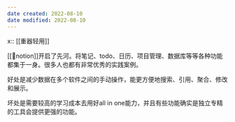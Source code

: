```yaml
---
date created: 2022-08-10
date modified: 2022-08-10
---
```


x:: [[重器轻用]]

[[🤖notion]]开启了先河。将笔记、todo、日历、项目管理、数据库等等各种功能都集于一身。很多人也都有非常优秀的实践案例。

好处是减少数据在多个软件之间的手动操作，能更方便地搜索、引用、聚合、修改和展示。

坏处是需要较高的学习成本去用好all in one能力，并且有些功能确实是独立专精的工具会提供更强的功能。
